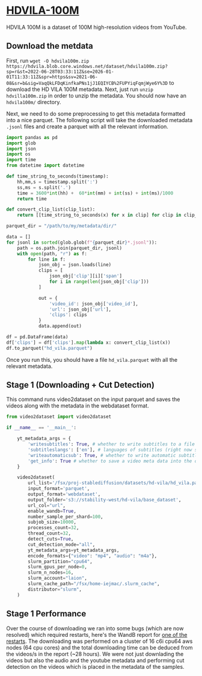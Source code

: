 # [HDVILA-100M](https://github.com/microsoft/XPretrain/tree/main/hd-vila-100m)
HDVILA 100M is a dataset of 100M high-resolution videos from YouTube.

## Download the metdata
First, run `wget -O hdvila100m.zip https://hdvila.blob.core.windows.net/dataset/hdvila100m.zip?sp=r&st=2022-06-28T03:33:11Z&se=2026-01-01T11:33:11Z&spr=https&sv=2021-06-08&sr=b&sig=VaqQkLFDqKinfkaPNs1jJ1EQIYCB%2FUPYiqFqmjWye6Y%3D` to download the HD VILA 100M metadata. Next, just run `unzip hdvilla100m.zip` in order to unzip the metadata. You should now have an `hdvila100m/` directory.

Next, we need to do some preprocessing to get this metadata formatted into a nice parquet. The following script will take the downloaded metadata `.jsonl` files and create a parquet with all the relevant information.

```python
import pandas as pd
import glob
import json
import os
import time
from datetime import datetime

def time_string_to_seconds(timestamp):
    hh,mm,s = timestamp.split(':')
    ss,ms = s.split('.')
    time = 3600*int(hh) +  60*int(mm) + int(ss) + int(ms)/1000
    return time

def convert_clip_list(clip_list):
    return [[time_string_to_seconds(x) for x in clip] for clip in clip_list]

parquet_dir = "/path/to/my/metadata/dir/"

data = []
for jsonl in sorted(glob.glob(f"{parquet_dir}*.jsonl")):
    path = os.path.join(parquet_dir, jsonl)
    with open(path, "r") as f:
        for line in f:
            json_obj = json.loads(line)
            clips = [
                json_obj['clip'][i]['span']
                for i in range(len(json_obj['clip']))
            ]

            out = {
                'video_id': json_obj['video_id'],
                'url': json_obj['url'],
                'clips': clips
            }
            data.append(out)

df = pd.DataFrame(data)
df['clips'] = df['clips'].map(lambda x: convert_clip_list(x))
df.to_parquet("hd_vila.parquet")
```

Once you run this, you should have a file `hd_vila.parquet` with all the relevant metadata.

## Stage 1 (Downloading + Cut Detection)

This command runs video2dataset on the input parquet and saves the videos along with the metadata in the webdataset format.

```python
from video2dataset import video2dataset

if __name__ == '__main__':

    yt_metadata_args = {
        'writesubtitles': True, # whether to write subtitles to a file
        'subtitleslangs': ['en'], # languages of subtitles (right now support only one language)
        'writeautomaticsub': True, # whether to write automatic subtitles
        'get_info': True # whether to save a video meta data into the output JSON file
    }

    video2dataset(
        url_list='/fsx/proj-stablediffusion/datasets/hd-vila/hd_vila.parquet',
        input_format='parquet',
        output_format='webdataset',
        output_folder='s3://stability-west/hd-vila/base_dataset',
        url_col="url",
        enable_wandb=True,
        number_sample_per_shard=100,
        subjob_size=10000,
        processes_count=32,
        thread_count=32,
        detect_cuts=True,
        cut_detection_mode="all",
        yt_metadata_args=yt_metadata_args,
        encode_formats={"video": "mp4", "audio": "m4a"},
        slurm_partition="cpu64",
        slurm_gpus_per_node=0,
        slurm_n_nodes=16,
        slurm_account="laion",
        slurm_cache_path="/fsx/home-iejmac/.slurm_cache",
        distributor="slurm",
    )
```

## Stage 1 Performance

Over the course of downloading we ran into some bugs (which are now resolved) which required restarts, here's the WandB report for [one of the restarts](https://api.wandb.ai/links/iejmac/nn9hcaol). The downloading was performed on a cluster of 16 c6i cpu64 aws nodes (64 cpu cores) and the total downloading time can be deduced from the videos/s in the report (~28 hours). We were not just downlading the videos but also the audio and the youtube metadata and performing cut detection on the videos which is placed in the metadata of the samples.
